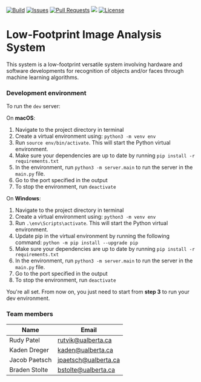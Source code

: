 [![Build](https://img.shields.io/github/workflow/status/rudy-patel/imageAnalysisSystem/Python%20application/main)](https://github.com/rudy-patel/imageAnalysisSystem/actions/workflows/python-app.yml)
[![Issues](https://img.shields.io/github/issues/rudy-patel/imageAnalysisSystem)](https://github.com/rudy-patel/imageAnalysisSystem/issues)
[![Pull Requests](https://img.shields.io/github/issues-pr/rudy-patel/imageAnalysisSystem)](https://github.com/rudy-patel/imageAnalysisSystem/pulls)
![](https://img.shields.io/github/repo-size/rudy-patel/imageAnalysisSystem)
[![License](https://img.shields.io/github/license/rudy-patel/imageAnalysisSystem)](https://www.apache.org/licenses/LICENSE-2.0.txt)

# Low-Footprint Image Analysis System
This system is a low-footprint versatile system involving hardware and software developments for recognition of objects and/or faces through machine learning algorithms.

### Development environment
To run the `dev` server:

On **macOS**:
1. Navigate to the project directory in terminal
2. Create a virtual environment using: `python3 -m venv env`
3. Run `source env/bin/activate`. This will start the Python virtual environment.
4. Make sure your dependencies are up to date by running `pip install -r requirements.txt`
5. In the environment, run `python3 -m server.main` to run the server in the `main.py` file.
6. Go to the port specified in the output
7. To stop the environment, run `deactivate`

On **Windows**:
1. Navigate to the project directory in terminal
2. Create a virtual environment using: `python3 -m venv env`
3. Run `.\env\Scripts\activate`. This will start the Python virtual environment.
4. Update pip in the virtual environment by running the following command: `python -m pip install --upgrade pip`
5. Make sure your dependencies are up to date by running `pip install -r requirements.txt`
6. In the environment, run `python3 -m server.main` to run the server in the `main.py` file.
7. Go to the port specified in the output
8. To stop the environment, run `deactivate`

You're all set. From now on, you just need to start from **step 3** to run your dev environment.

### Team members
| Name | Email  |
|---|---|
|  Rudy Patel | rutvik@ualberta.ca |
|  Kaden Dreger | kaden@ualberta.ca |
|  Jacob Paetsch | jpaetsch@ualberta.ca |
|  Braden Stolte | bstolte@ualberta.ca |
